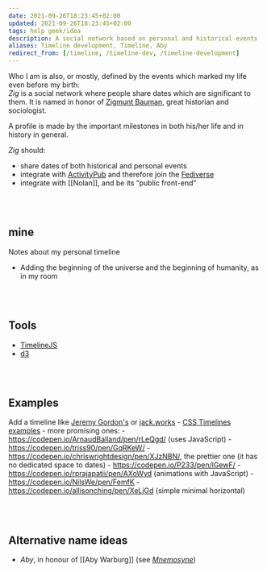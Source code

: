 ```yaml
---
date: 2021-09-26T18:23:45+02:00
updated: 2021-09-26T18:23:45+02:00
tags: help geek/idea
description: A social network based on personal and historical events
aliases: Timeline development, Timeline, Aby
redirect_from: [/timeline, /timeline-dev, /timeline-development]
---
```

Who I am is also, or mostly, defined by the events which marked my life even before my birth:  
*Zig* is a social network where people share dates which are significant to them. It is named in honor of [Zigmunt Bauman](https://en.wikipedia.org/wiki/Zigmunt_Bauman 'Zigmunt Bauman on Wikipedia'), great historian and sociologist.

A profile is made by the important milestones in both his/her life and in history in general.

*Zig* should:
- share dates of both historical and personal events
- integrate with [ActivityPub](https://activitypub.rocks 'ActivityPub') and therefore join the [Fediverse](https://en.wikipedia.org/wiki/Fediverse '“Fediverse„ on Wikipedia')
- integrate with [[Nolan]], and be its “public front-end”

<br>
<br>

## mine

Notes about my personal timeline

- Adding the beginning of the universe and the beginning of humanity, as in my room

<br>
<br>

## Tools

- [TimelineJS](https://timeline.knightlab.com "TimelineJS")
- [d3](https://github.com/d3/d3 'd3 repository on GitHub')

<br>
<br>

## Examples

Add a timeline like [Jeremy Gordon's](https://jgordon.io "Jeremy Gordon") or [jack.works](https://web.archive.org/web/20200513054829/http://jack.works/)
	- [CSS Timelines examples](https://freefrontend.com/css-timelines/ "65 CSS Timelines")
	- more promising ones:
		- https://codepen.io/ArnaudBalland/pen/rLeQgd/ (uses JavaScript)
		- https://codepen.io/triss90/pen/GqRKeW/
		- https://codepen.io/chriswrightdesign/pen/XJzNBN/, the prettier one (it has no dedicated space to dates)
		- https://codepen.io/P233/pen/lGewF/
		- https://codepen.io/rprajapatii/pen/AXoWyd (animations with JavaScript)
		- https://codepen.io/NilsWe/pen/FemfK
		- https://codepen.io/allisonching/pen/XeLjGd (simple minimal horizontal)

<br>
<br>

## Alternative name ideas

- *Aby*, in honour of [[Aby Warburg]] (see [*Mnemosyne*](https://tommi.space/mnemosyne '“Mnemosyne„ article on tommi.space'))